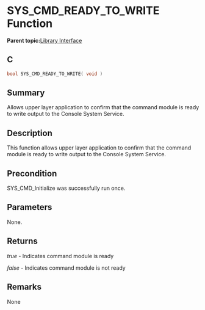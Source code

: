 # SYS\_CMD\_READY\_TO\_WRITE Function

**Parent topic:**[Library Interface](GUID-F1DBA6FA-9373-4832-9CD9-BDC0B227003B.md)

## C

```c
bool SYS_CMD_READY_TO_WRITE( void )
```

## Summary

Allows upper layer application to confirm that the command module is ready to write output to the Console System Service.

## Description

This function allows upper layer application to confirm that the command<br />module is ready to write output to the Console System Service.

## Precondition

SYS\_CMD\_Initialize was successfully run once.

## Parameters

None.

## Returns

*true* - Indicates command module is ready

*false* - Indicates command module is not ready

## Remarks

None

